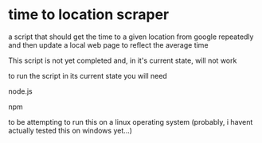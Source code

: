 # time to location scraper
a script that should get the time to a given location from google repeatedly and then update a local web page to reflect the average time 

This script is not yet completed and, in it's current state, will not work

to run the script in its current state you will need

node.js

npm

to be attempting to run this on a linux operating system (probably, i havent actually tested this on windows yet...)
